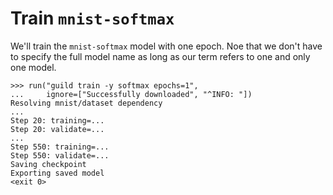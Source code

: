# Train `mnist-softmax`

We'll train the `mnist-softmax` model with one epoch. Noe that we
don't have to specify the full model name as long as our term refers
to one and only one model.

    >>> run("guild train -y softmax epochs=1",
    ...     ignore=["Successfully downloaded", "^INFO: "])
    Resolving mnist/dataset dependency
    ...
    Step 20: training=...
    Step 20: validate=...
    ...
    Step 550: training=...
    Step 550: validate=...
    Saving checkpoint
    Exporting saved model
    <exit 0>
